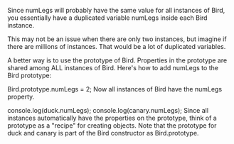 Since numLegs will probably have the same value for all instances of Bird, you essentially have a duplicated variable numLegs inside each Bird instance.

This may not be an issue when there are only two instances, but imagine if there are millions of instances. That would be a lot of duplicated variables.

A better way is to use the prototype of Bird. Properties in the prototype are shared among ALL instances of Bird. Here's how to add numLegs to the Bird prototype:

Bird.prototype.numLegs = 2;
Now all instances of Bird have the numLegs property.

console.log(duck.numLegs);
console.log(canary.numLegs);
Since all instances automatically have the properties on the prototype, think of a prototype as a "recipe" for creating objects. Note that the prototype for duck and canary is part of the Bird constructor as Bird.prototype.